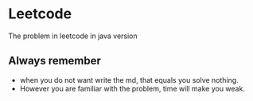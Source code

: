 # Leetcode
The problem in leetcode in java version

## Always remember
- when you do not want write the md, that equals you solve nothing.
- However you are familiar with the problem, time will make you weak.
